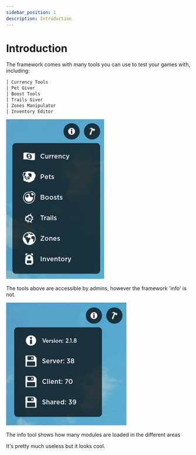 ```yaml
---
sidebar_position: 1
description: Introduction
---
```


# Introduction
The framework comes with many tools you can use to test your games with, including:
```
│ Currency Tools
│ Pet Giver
│ Boost Tools
│ Trails Giver
│ Zones Manipulator
│ Inventory Editor
```

![Tools Preview](../assets/ToolsPreview.png)

The tools above are accessible by admins, however the framework 'info' is not.

![Info Tools Preview](../assets/InfoTool.png)

The info tool shows how many modules are loaded in the different areas

It's pretty much useless but it looks cool.